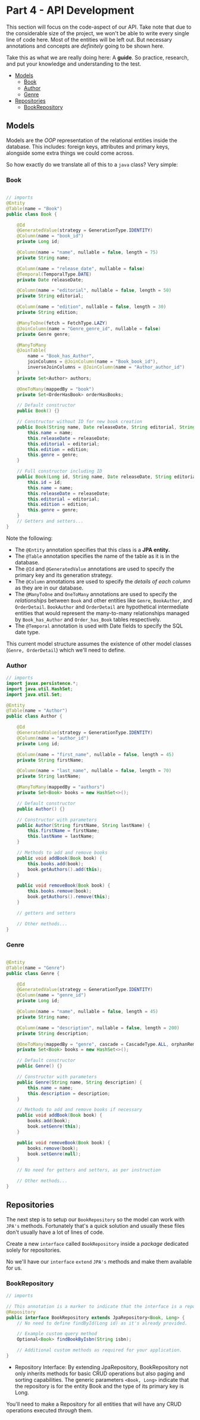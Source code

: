 # Part 4 - API Development<!-- omit from toc -->

This section will focus on the code-aspect of our API. Take note that due to the considerable size of the project, we won't be able to write every single line of code here. Most of the entities will be left out. But necessary annotations and concepts are *definitely* going to be shown here.

Take this as what we are really doing here: A **guide**. So practice, research, and put your knowledge and understanding to the test.

- [Models](#models)
  - [Book](#book)
  - [Author](#author)
  - [Genre](#genre)
- [Repositories](#repositories)
  - [BookRepository](#bookrepository)


## Models

Models are the *OOP* representation of the relational entities inside the database. This includes: foreign keys, attributes and primary keys, alongside some extra things we could come across.

So how exactly do we translate all of this to a `java` class? Very simple:

### Book

```java

// imports
@Entity
@Table(name = "Book")
public class Book {

    @Id
    @GeneratedValue(strategy = GenerationType.IDENTITY)
    @Column(name = "book_id")
    private Long id;

    @Column(name = "name", nullable = false, length = 75)
    private String name;

    @Column(name = "release_date", nullable = false)
    @Temporal(TemporalType.DATE)
    private Date releaseDate;

    @Column(name = "editorial", nullable = false, length = 50)
    private String editorial;

    @Column(name = "edition", nullable = false, length = 30)
    private String edition;

    @ManyToOne(fetch = FetchType.LAZY)
    @JoinColumn(name = "Genre_genre_id", nullable = false)
    private Genre genre;

    @ManyToMany
    @JoinTable(
        name = "Book_has_Author",
        joinColumns = @JoinColumn(name = "Book_book_id"),
        inverseJoinColumns = @JoinColumn(name = "Author_author_id")
    )
    private Set<Author> authors;

    @OneToMany(mappedBy = "book")
    private Set<OrderHasBook> orderHasBooks;

    // Default constructor
    public Book() {}

    // Constructor without ID for new book creation
    public Book(String name, Date releaseDate, String editorial, String edition, Genre genre) {
        this.name = name;
        this.releaseDate = releaseDate;
        this.editorial = editorial;
        this.edition = edition;
        this.genre = genre;
    }

    // Full constructor including ID
    public Book(Long id, String name, Date releaseDate, String editorial, String edition, Genre genre) {
        this.id = id;
        this.name = name;
        this.releaseDate = releaseDate;
        this.editorial = editorial;
        this.edition = edition;
        this.genre = genre;
    }
    // Getters and setters...
}
```

Note the following:

- The `@Entity` annotation specifies that this class is a **JPA entity.**
- The `@Table` annotation specifies the name of the table as it is in the database.
- The `@Id` and `@GeneratedValue` annotations are used to specify the primary key and its generation strategy.
- The `@Column` annotations are used to specify the *details of each column* as they are in our database.
- The `@ManyToOne` and `OneToMany` annotations are used to specify the *relationships* between `Book` and other entities like `Genre`, `BookAuthor`, and `OrderDetail`. `BookAuthor` and `OrderDetail` are hypothetical intermediate entities that would represent the many-to-many relationships managed by `Book_has_Author` and `Order_has_Book` tables respectively.
- The `@Temporal` annotation is used with Date fields to specify the SQL date type.

This current model structure assumes the existence of other model classes (`Genre, OrderDetail`) which we'll need to define.

### Author

```java
// imports
import javax.persistence.*;
import java.util.HashSet;
import java.util.Set;

@Entity
@Table(name = "Author")
public class Author {

    @Id
    @GeneratedValue(strategy = GenerationType.IDENTITY)
    @Column(name = "author_id")
    private Long id;

    @Column(name = "first_name", nullable = false, length = 45)
    private String firstName;

    @Column(name = "last_name", nullable = false, length = 70)
    private String lastName;

    @ManyToMany(mappedBy = "authors")
    private Set<Book> books = new HashSet<>();

    // Default constructor
    public Author() {}

    // Constructor with parameters
    public Author(String firstName, String lastName) {
        this.firstName = firstName;
        this.lastName = lastName;
    }

    // Methods to add and remove books
    public void addBook(Book book) {
        this.books.add(book);
        book.getAuthors().add(this);
    }

    public void removeBook(Book book) {
        this.books.remove(book);
        book.getAuthors().remove(this);
    }

    // getters and setters

    // Other methods...
}

```

### Genre

```java

@Entity
@Table(name = "Genre")
public class Genre {

    @Id
    @GeneratedValue(strategy = GenerationType.IDENTITY)
    @Column(name = "genre_id")
    private Long id;

    @Column(name = "name", nullable = false, length = 45)
    private String name;

    @Column(name = "description", nullable = false, length = 200)
    private String description;

    @OneToMany(mappedBy = "genre", cascade = CascadeType.ALL, orphanRemoval = true)
    private Set<Book> books = new HashSet<>();

    // Default constructor
    public Genre() {}

    // Constructor with parameters
    public Genre(String name, String description) {
        this.name = name;
        this.description = description;
    }

    // Methods to add and remove books if necessary
    public void addBook(Book book) {
        books.add(book);
        book.setGenre(this);
    }

    public void removeBook(Book book) {
        books.remove(book);
        book.setGenre(null);
    }

    // No need for getters and setters, as per instruction

    // Other methods...
}

```


## Repositories

The next step is to setup our `BookRepository` so the model can work with `JPA's` methods. Fortunately that's a quick solution and usually these files don't usually have a lot of lines of code.

Create a new `interface` called `BookRepository` inside a *package* dedicated solely for repositories.

No we'll have our `interface` `extend` `JPA's` methods and make them available for us.

### BookRepository

```java
// imports

// This annotation is a marker to indicate that the interface is a repository and a component of the Spring context.
@Repository
public interface BookRepository extends JpaRepository<Book, Long> {
    // No need to define findById(Long id) as it's already provided.

    // Example custom query method
    Optional<Book> findBookByIsbn(String isbn);

    // Additional custom methods as required for your application.
}
```

- Repository Interface: By extending JpaRepository, BookRepository not only inherits methods for basic CRUD operations but also paging and sorting capabilities. The generic parameters `<Book, Long>` indicate that the repository is for the entity Book and the type of its primary key is Long.

You'll need to make a Repository for all entities that will have any CRUD operations executed *through* them.